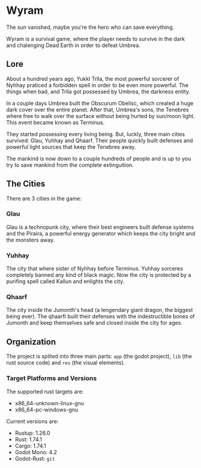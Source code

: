 # Wyram

The sun vanished, maybe you're the hero who can save everything.

Wyram is a survival game, where the player needs to survive in the dark and chalenging Dead Earth in order to defeat Umbrea.

## Lore

About a hundred years ago, Yukkl Trlla, the most powerful sorcerer of Nyhhay praticed a forbidden spell in order to be even more powerful. The things when bad, and Trlla got possessed by Umbrea, the darkness entity.

In a couple days Umbrea built the Obscurum Obelisc, which created a huge dark cover over the entire planet. After that, Umbrea's sons, the Tenebres where free to walk over the surface without being hurted by sun/moon light. This event became known as Terminus.

They started possessing every living being. But, luckly, three main cities survived: Glau, Yuhhay and Qhaarf. Their people quickly built defenses and powerful light sources that keep the Tenebres away.

The mankind is now down to a couple hundreds of people and is up to you try to save mankind from the complete extinguition.

## The Cities

There are 3 cities in the game:

### Glau

Glau is a technopunk city, where their best engineers built defense systems and the Piraira, a powerful energy generator which keeps the city bright and the monsters away.

### Yuhhay

The city that where sister of Nyhhay before Terminus. Yuhhay sorceres completely banned any kind of black magic. Now the city is protected by a purifing spell called Kallun and enlights the city.

### Qhaarf

The city inside the Jumonth's head (a lengendary giant dragon, the biggest being ever). The qhaarfi built their defenses with the indestructible bones of Jumonth and keep themselves safe and closed inside the city for ages.

## Organization

The project is splited into three main parts: `app` (the godot project), `lib` (the rust source code) and `res` (the visual elements).

### Target Platforms and Versions

The supported rust targets are:

- x86_64-unknown-linux-gnu
- x86_64-pc-windows-gnu

Current versions are:

- Rustup: 1.26.0
- Rust: 1.74.1
- Cargo: 1.74.1
- Godot Mono: 4.2
- Godot-Rust: `git`
